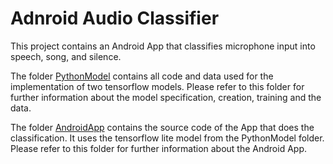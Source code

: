 # Adnroid Audio Classifier
This project contains an Android App that classifies microphone input into speech, song, and silence.

The folder [PythonModel](https://github.com/jeschm/AudioClassifierAndroidApp/tree/main/PythonModel) contains all code and data used for the implementation of two tensorflow models.
Please refer to this folder for further information about the model specification, creation, training and the data.

The folder [AndroidApp](https://github.com/jeschm/AudioClassifierAndroidApp/tree/main/AndroidApp) contains the source code of the App that does the classification.
It uses the tensorflow lite model from the PythonModel folder.
Please refer to this folder for further information about the Android App.